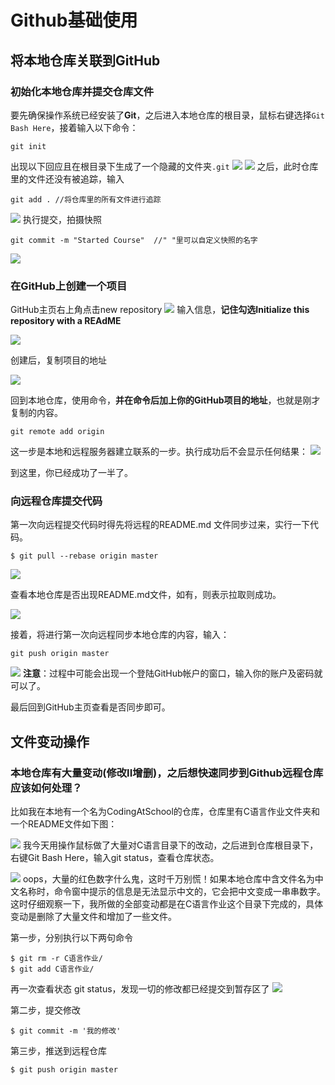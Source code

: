 # Github基础使用

## 将本地仓库关联到GitHub

### 初始化本地仓库并提交仓库文件

要先确保操作系统已经安装了**Git**，之后进入本地仓库的根目录，鼠标右键选择`Git Bash Here`，接着输入以下命令：

```
git init
```



出现以下回应且在根目录下生成了一个隐藏的文件夹`.git`
![](http://ww1.sinaimg.cn/large/bf4c214dgy1fxw9t5xfwhj20fq01it8l.jpg)
![](http://ww1.sinaimg.cn/large/bf4c214dgy1fxw9w20hk0j20gq01umx3.jpg)
之后，此时仓库里的文件还没有被追踪，输入

```
git add . //将仓库里的所有文件进行追踪
```

![](http://ww1.sinaimg.cn/large/bf4c214dgy1fxw9wvos9rj20e4026gls.jpg)
执行提交，拍摄快照

```
git commit -m "Started Course"	//" "里可以自定义快照的名字
```



![](http://ww1.sinaimg.cn/large/bf4c214dgy1fxw9xsqb8wj20fi05jwf8.jpg)

### 在GitHub上创建一个项目

GitHub主页右上角点击new repository
![](http://ww1.sinaimg.cn/large/bf4c214dgy1fxw9y9tnkcj20al06bab3.jpg)
输入信息，**记住勾选Initialize this repository with a REAdME**

![](http://ww1.sinaimg.cn/large/bf4c214dgy1fxw9yw1qg5j20o10hhgn0.jpg)

创建后，复制项目的地址

![](http://ww1.sinaimg.cn/large/bf4c214dgy1fxw9z9g1caj20sf0eujsx.jpg)

回到本地仓库，使用命令，**并在命令后加上你的GitHub项目的地址**，也就是刚才复制的内容。

```
git remote add origin
```



这一步是本地和远程服务器建立联系的一步。执行成功后不会显示任何结果：
![](http://ww1.sinaimg.cn/large/bf4c214dgy1fxwa001gerj20fn021q37.jpg)

到这里，你已经成功了一半了。

### 向远程仓库提交代码

第一次向远程提交代码时得先将远程的README.md 文件同步过来，实行一下代码。

```
$ git pull --rebase origin master
```



![](http://ww1.sinaimg.cn/large/bf4c214dgy1fxwa0n36itj20db02xq38.jpg)

查看本地仓库是否出现README.md文件，如有，则表示拉取则成功。

![](http://ww1.sinaimg.cn/large/bf4c214dgy1fxwa1awhwuj20gp032glw.jpg)

接着，将进行第一次向远程同步本地仓库的内容，输入：

```
git push origin master
```

![](http://ww1.sinaimg.cn/large/bf4c214dgy1fxwa1pgcvpj20dj0400t6.jpg)
**注意**：过程中可能会出现一个登陆GitHub帐户的窗口，输入你的账户及密码就可以了。

最后回到GitHub主页查看是否同步即可。

## 文件变动操作

### 本地仓库有大量变动(修改II增删)，之后想快速同步到Github远程仓库应该如何处理？

比如我在本地有一个名为CodingAtSchool的仓库，仓库里有C语言作业文件夹和一个README文件如下图：

![](http://ww1.sinaimg.cn/large/bf4c214dgy1fxwa29yeq8j20i705hdgm.jpg)
我今天用操作鼠标做了大量对C语言目录下的改动，之后进到仓库根目录下，右键Git Bash Here，输入git status，查看仓库状态。

![](http://ww1.sinaimg.cn/large/bf4c214dgy1fxwa2m62lwj20ko0d0k3y.jpg)
oops，大量的红色数字什么鬼，这时千万别慌！如果本地仓库中含文件名为中文名称时，命令窗中提示的信息是无法显示中文的，它会把中文变成一串串数字。这时仔细观察一下，我所做的全部变动都是在C语言作业这个目录下完成的，具体变动是删除了大量文件和增加了一些文件。

第一步，分别执行以下两句命令

```
$ git rm -r C语言作业/
$ git add C语言作业/
```

再一次查看状态 git status，发现一切的修改都已经提交到暂存区了
![](http://ww1.sinaimg.cn/large/bf4c214dgy1fxwa2vktcrj20kk0cwqfy.jpg)

第二步，提交修改

```
$ git commit -m '我的修改'
```

第三步，推送到远程仓库

```
$ git push origin master
```

 